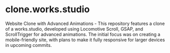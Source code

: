 # clone.works.studio
Website Clone with Advanced Animations - This repository features a clone of a works.studio, developed using Locomotive Scroll, GSAP, and ScrollTrigger for advanced animations. The initial focus was on creating a mobile-friendly site, with plans to make it fully responsive for larger devices in upcoming commits.
